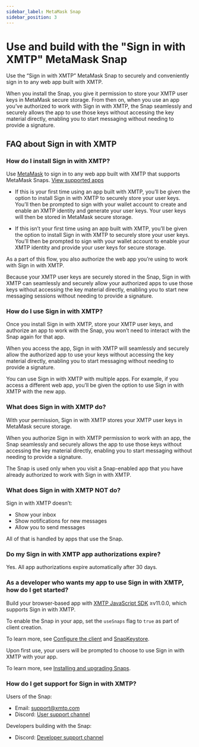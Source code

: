 ```yaml
---
sidebar_label: MetaMask Snap
sidebar_position: 3
---
```


# Use and build with the "Sign in with XMTP" MetaMask Snap

Use the “Sign in with XMTP” MetaMask Snap to securely and conveniently sign in to any web app built with XMTP.

When you install the Snap, you give it permission to store your XMTP user keys in MetaMask secure storage. From then on, when you use an app you’ve authorized to work with Sign in with XMTP, the Snap seamlessly and securely allows the app to use those keys without accessing the key material directly, enabling you to start messaging without needing to provide a signature.

## FAQ about Sign in with XMTP

### How do I install Sign in with XMTP?

Use [MetaMask](https://metamask.io/) to sign in to any web app built with XMTP that supports MetaMask Snaps. [View supported apps](https://github.com/xmtp/snap)

- If this is your first time using an app built with XMTP, you’ll be given the option to install Sign in with XMTP to securely store your user keys. You’ll then be prompted to sign with your wallet account to create and enable an XMTP identity and generate your user keys. Your user keys will then be stored in MetaMask secure storage.

- If this isn’t your first time using an app built with XMTP, you’ll be given the option to install Sign in with XMTP to securely store your user keys. You’ll then be prompted to sign with your wallet account to enable your XMTP identity and provide your user keys for secure storage.

As a part of this flow, you also authorize the web app you’re using to work with Sign in with XMTP.

Because your XMTP user keys are securely stored in the Snap, Sign in with XMTP can seamlessly and securely allow your authorized apps to use those keys without accessing the key material directly, enabling you to start new messaging sessions without needing to provide a signature.

### How do I use Sign in with XMTP?

Once you install Sign in with XMTP, store your XMTP user keys, and authorize an app to work with the Snap, you won’t need to interact with the Snap again for that app. 

When you access the app, Sign in with XMTP will seamlessly and securely allow the authorized app to use your keys without accessing the key material directly, enabling you to start messaging without needing to provide a signature.

You can use Sign in with XMTP with multiple apps. For example, if you access a different web app, you’ll be given the option to use Sign in with XMTP with the new app.

### What does Sign in with XMTP do?

With your permission, Sign in with XMTP stores your XMTP user keys in MetaMask secure storage.

When you authorize Sign in with XMTP permission to work with an app, the Snap seamlessly and securely allows the app to use those keys without accessing the key material directly, enabling you to start messaging without needing to provide a signature.

The Snap is used only when you visit a Snap-enabled app that you have already authorized to work with Sign in with XMTP.

### What does Sign in with XMTP NOT do?

Sign in with XMTP doesn’t:

- Show your inbox
- Show notifications for new messages
- Allow you to send messages

All of that is handled by apps that use the Snap.

### Do my Sign in with XMTP app authorizations expire?

Yes. All app authorizations expire automatically after 30 days.

### As a developer who wants my app to use Sign in with XMTP, how do I get started?

Build your browser-based app with [XMTP JavaScript SDK](https://github.com/xmtp/xmtp-js) ≥v11.0.0, which supports Sign in with XMTP. 

To enable the Snap in your app, set the `useSnaps` flag to `true` as part of client creation. 

To learn more, see [Configure the client](/docs/build/authentication#configure-the-client) and [SnapKeystore](https://github.com/xmtp/xmtp-js/blob/beta/src/keystore/README.md#snapkeystore).

Upon first use, your users will be prompted to choose to use Sign in with XMTP with your app.

To learn more, see [Installing and upgrading Snaps](https://github.com/xmtp/xmtp-js/blob/beta/src/keystore/README.md#installing-and-upgrading-snaps).

### How do I get support for Sign in with XMTP?

Users of the Snap:

- Email: [support@xmtp.com](mailto:support@xmtp.com)
- Discord: [User support channel](https://discord.com/channels/831836269558235136/1149024081874784356)

Developers building with the Snap:

- Discord: [Developer support channel](https://discord.com/channels/831836269558235136/1080102336564826193)
